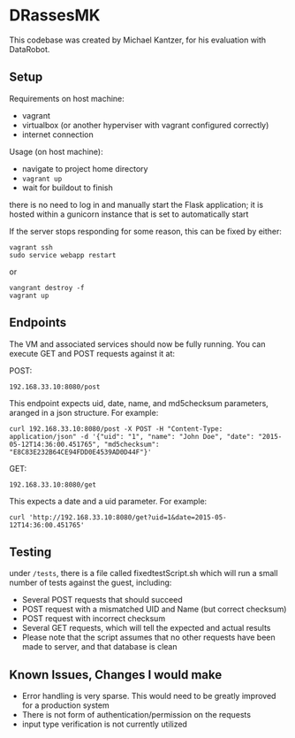 # DRassesMK

This codebase was created by Michael Kantzer, for his evaluation with DataRobot. 

## Setup

Requirements on host machine:
* vagrant
* virtualbox (or another hyperviser with vagrant configured correctly)
* internet connection

Usage (on host machine):
* navigate to project home directory
* `vagrant up`
* wait for buildout to finish

there is no need to log in and manually start the Flask application; it is hosted within a gunicorn instance that is set to automatically start

If the server stops responding for some reason, this can be fixed by either:

```
vagrant ssh
sudo service webapp restart
```

or

```
vangrant destroy -f
vagrant up
```

## Endpoints
The VM and associated services should now be fully running. You can execute GET and POST requests against it at:


POST:

`192.168.33.10:8080/post`

This endpoint expects uid, date, name, and md5checksum parameters, aranged in a json structure. For example:

`curl 192.168.33.10:8080/post -X POST -H "Content-Type: application/json" -d '{"uid": "1", "name": "John Doe", "date": "2015-05-12T14:36:00.451765", "md5checksum": "E8C83E232B64CE94FDD0E4539AD0D44F"}'`


GET:

`192.168.33.10:8080/get`

This expects a date and a uid parameter. For example:

`curl 'http://192.168.33.10:8080/get?uid=1&date=2015-05-12T14:36:00.451765'`


## Testing
 
under `/tests`, there is a file called fixedtestScript.sh which will run a small number of tests against the guest, including:
* Several POST requests that should succeed
* POST request with a mismatched UID and Name (but correct checksum)
* POST request with incorrect checksum
* Several GET requests, which will tell the expected and actual results
* Please note that the script assumes that no other requests have been made to server, and that database is clean

## Known Issues, Changes I would make
* Error handling is very sparse. This would need to be greatly improved for a production system
* There is not form of authentication/permission on the requests
* input type verification is not currently utilized 